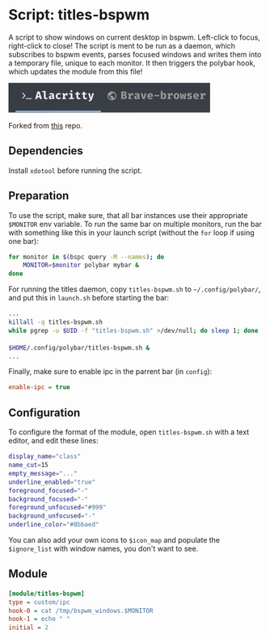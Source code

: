 # Script: titles-bspwm

A script to show windows on current desktop in bspwm. Left-click to focus,
right-click to close! The script is ment to be run as a daemon, which
subscribes to bspwm events, parses focused windows and writes them into a
temporary file, unique to each monitor. It then triggers the polybar hook,
which updates the module from this file!

![titles-bspwm](screenshots/1.png)

Forked from [this](https://github.com/melangue/bspwm-window-titles) repo.


## Dependencies

Install `xdotool` before running the script.


## Preparation

To use the script, make sure, that all bar
instances use their appropriate `$MONITOR` env variable.  To run the same bar
on multiple monitors, run the bar with something like this in your launch
script (without the `for` loop if using one bar):
```sh
for monitor in $(bspc query -M --names); do
    MONITOR=$monitor polybar mybar &
done
```
For running the titles daemon, copy `titles-bspwm.sh` to `~/.config/polybar/`,
and put this in `launch.sh` before starting the bar:
```sh
...
killall -q titles-bspwm.sh
while pgrep -u $UID -f "titles-bspwm.sh" >/dev/null; do sleep 1; done

$HOME/.config/polybar/titles-bspwm.sh &
...
```
Finally, make sure to enable ipc in the parrent bar (in `config`):
```ini
enable-ipc = true
```


## Configuration

To configure the format of the module, open `titles-bspwm.sh` with a text
editor, and edit these lines:
```sh
display_name="class"
name_cut=15
empty_message="..."
underline_enabled="true"
foreground_focused="-"
background_focused="-"
foreground_unfocused="#999"
background_unfocused="-"
underline_color="#8bbaed"
```
You can also add your own icons to `$icon_map` and populate the `$ignore_list`
with window names, you don't want to see.


## Module

```ini
[module/titles-bspwm]
type = custom/ipc
hook-0 = cat /tmp/bspwm_windows.$MONITOR
hook-1 = echo " "
initial = 2
```
